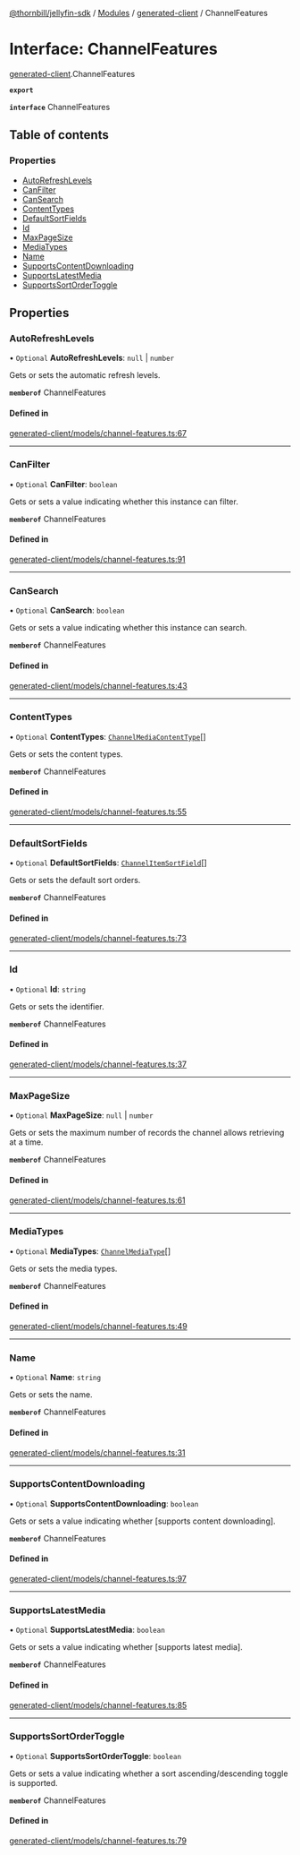 [@thornbill/jellyfin-sdk](../README.md) / [Modules](../modules.md) / [generated-client](../modules/generated_client.md) / ChannelFeatures

# Interface: ChannelFeatures

[generated-client](../modules/generated_client.md).ChannelFeatures

**`export`**

**`interface`** ChannelFeatures

## Table of contents

### Properties

- [AutoRefreshLevels](generated_client.ChannelFeatures.md#autorefreshlevels)
- [CanFilter](generated_client.ChannelFeatures.md#canfilter)
- [CanSearch](generated_client.ChannelFeatures.md#cansearch)
- [ContentTypes](generated_client.ChannelFeatures.md#contenttypes)
- [DefaultSortFields](generated_client.ChannelFeatures.md#defaultsortfields)
- [Id](generated_client.ChannelFeatures.md#id)
- [MaxPageSize](generated_client.ChannelFeatures.md#maxpagesize)
- [MediaTypes](generated_client.ChannelFeatures.md#mediatypes)
- [Name](generated_client.ChannelFeatures.md#name)
- [SupportsContentDownloading](generated_client.ChannelFeatures.md#supportscontentdownloading)
- [SupportsLatestMedia](generated_client.ChannelFeatures.md#supportslatestmedia)
- [SupportsSortOrderToggle](generated_client.ChannelFeatures.md#supportssortordertoggle)

## Properties

### AutoRefreshLevels

• `Optional` **AutoRefreshLevels**: ``null`` \| `number`

Gets or sets the automatic refresh levels.

**`memberof`** ChannelFeatures

#### Defined in

[generated-client/models/channel-features.ts:67](https://github.com/jellyfin/jellyfin-sdk-typescript/blob/7402732/src/generated-client/models/channel-features.ts#L67)

___

### CanFilter

• `Optional` **CanFilter**: `boolean`

Gets or sets a value indicating whether this instance can filter.

**`memberof`** ChannelFeatures

#### Defined in

[generated-client/models/channel-features.ts:91](https://github.com/jellyfin/jellyfin-sdk-typescript/blob/7402732/src/generated-client/models/channel-features.ts#L91)

___

### CanSearch

• `Optional` **CanSearch**: `boolean`

Gets or sets a value indicating whether this instance can search.

**`memberof`** ChannelFeatures

#### Defined in

[generated-client/models/channel-features.ts:43](https://github.com/jellyfin/jellyfin-sdk-typescript/blob/7402732/src/generated-client/models/channel-features.ts#L43)

___

### ContentTypes

• `Optional` **ContentTypes**: [`ChannelMediaContentType`](../enums/generated_client.ChannelMediaContentType.md)[]

Gets or sets the content types.

**`memberof`** ChannelFeatures

#### Defined in

[generated-client/models/channel-features.ts:55](https://github.com/jellyfin/jellyfin-sdk-typescript/blob/7402732/src/generated-client/models/channel-features.ts#L55)

___

### DefaultSortFields

• `Optional` **DefaultSortFields**: [`ChannelItemSortField`](../enums/generated_client.ChannelItemSortField.md)[]

Gets or sets the default sort orders.

**`memberof`** ChannelFeatures

#### Defined in

[generated-client/models/channel-features.ts:73](https://github.com/jellyfin/jellyfin-sdk-typescript/blob/7402732/src/generated-client/models/channel-features.ts#L73)

___

### Id

• `Optional` **Id**: `string`

Gets or sets the identifier.

**`memberof`** ChannelFeatures

#### Defined in

[generated-client/models/channel-features.ts:37](https://github.com/jellyfin/jellyfin-sdk-typescript/blob/7402732/src/generated-client/models/channel-features.ts#L37)

___

### MaxPageSize

• `Optional` **MaxPageSize**: ``null`` \| `number`

Gets or sets the maximum number of records the channel allows retrieving at a time.

**`memberof`** ChannelFeatures

#### Defined in

[generated-client/models/channel-features.ts:61](https://github.com/jellyfin/jellyfin-sdk-typescript/blob/7402732/src/generated-client/models/channel-features.ts#L61)

___

### MediaTypes

• `Optional` **MediaTypes**: [`ChannelMediaType`](../enums/generated_client.ChannelMediaType.md)[]

Gets or sets the media types.

**`memberof`** ChannelFeatures

#### Defined in

[generated-client/models/channel-features.ts:49](https://github.com/jellyfin/jellyfin-sdk-typescript/blob/7402732/src/generated-client/models/channel-features.ts#L49)

___

### Name

• `Optional` **Name**: `string`

Gets or sets the name.

**`memberof`** ChannelFeatures

#### Defined in

[generated-client/models/channel-features.ts:31](https://github.com/jellyfin/jellyfin-sdk-typescript/blob/7402732/src/generated-client/models/channel-features.ts#L31)

___

### SupportsContentDownloading

• `Optional` **SupportsContentDownloading**: `boolean`

Gets or sets a value indicating whether [supports content downloading].

**`memberof`** ChannelFeatures

#### Defined in

[generated-client/models/channel-features.ts:97](https://github.com/jellyfin/jellyfin-sdk-typescript/blob/7402732/src/generated-client/models/channel-features.ts#L97)

___

### SupportsLatestMedia

• `Optional` **SupportsLatestMedia**: `boolean`

Gets or sets a value indicating whether [supports latest media].

**`memberof`** ChannelFeatures

#### Defined in

[generated-client/models/channel-features.ts:85](https://github.com/jellyfin/jellyfin-sdk-typescript/blob/7402732/src/generated-client/models/channel-features.ts#L85)

___

### SupportsSortOrderToggle

• `Optional` **SupportsSortOrderToggle**: `boolean`

Gets or sets a value indicating whether a sort ascending/descending toggle is supported.

**`memberof`** ChannelFeatures

#### Defined in

[generated-client/models/channel-features.ts:79](https://github.com/jellyfin/jellyfin-sdk-typescript/blob/7402732/src/generated-client/models/channel-features.ts#L79)
